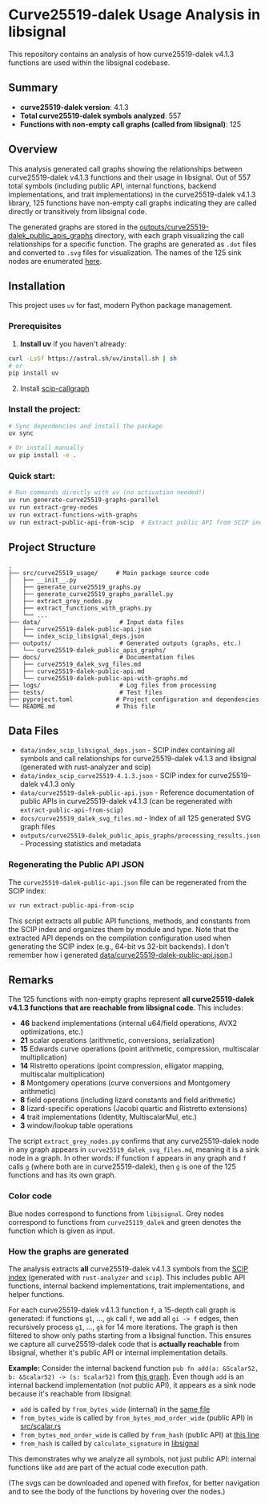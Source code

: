 # Curve25519-dalek Usage Analysis in libsignal

This repository contains an analysis of how curve25519-dalek v4.1.3 functions are used within the libsignal codebase.

## Summary

- **curve25519-dalek version**: 4.1.3
- **Total curve25519-dalek symbols analyzed**: 557
- **Functions with non-empty call graphs (called from libsignal)**: 125

## Overview

This analysis generated call graphs showing the relationships between curve25519-dalek v4.1.3 functions and their usage in libsignal. Out of 557 total symbols (including public API, internal functions, backend implementations, and trait implementations) in the curve25519-dalek v4.1.3 library, 125 functions have non-empty call graphs indicating they are called directly or transitively from libsignal code. 

The generated graphs are stored in the [outputs/curve25519-dalek_public_apis_graphs](outputs/curve25519-dalek_public_apis_graphs) directory, with each graph visualizing the call relationships for a specific function. The graphs are generated as `.dot` files and converted to `.svg` files for visualization. The names of the 125 sink nodes are enumerated [here](docs/curve25519_dalek_svg_files.md). 

## Installation

This project uses `uv` for fast, modern Python package management.

### Prerequisites

1. **Install uv** if you haven't already:
```bash
curl -LsSf https://astral.sh/uv/install.sh | sh
# or
pip install uv
```

2. Install [scip-callgraph](https://github.com/Beneficial-AI-Foundation/scip-callgraph)

### Install the project:
```bash
# Sync dependencies and install the package
uv sync

# Or install manually
uv pip install -e .
```

### Quick start:
```bash
# Run commands directly with uv (no activation needed!)
uv run generate-curve25519-graphs-parallel
uv run extract-grey-nodes
uv run extract-functions-with-graphs
uv run extract-public-api-from-scip  # Extract public API from SCIP index
```

## Project Structure

```
.
├── src/curve25519_usage/     # Main package source code
│   ├── __init__.py
│   ├── generate_curve25519_graphs.py
│   ├── generate_curve25519_graphs_parallel.py
│   ├── extract_grey_nodes.py
│   ├── extract_functions_with_graphs.py
│   └── ...
├── data/                      # Input data files
│   ├── curve25519-dalek-public-api.json
│   └── index_scip_libsignal_deps.json
├── outputs/                   # Generated outputs (graphs, etc.)
│   └── curve25519-dalek_public_apis_graphs/
├── docs/                      # Documentation files
│   ├── curve25519_dalek_svg_files.md
│   ├── curve25519-dalek-public-api.md
│   └── curve25519-dalek-public-api-with-graphs.md
├── logs/                      # Log files from processing
├── tests/                     # Test files
├── pyproject.toml            # Project configuration and dependencies
└── README.md                 # This file
```

## Data Files

- `data/index_scip_libsignal_deps.json` - SCIP index containing all symbols and call relationships for curve25519-dalek v4.1.3 and libsignal (generated with rust-analyzer and scip)
- `data/index_scip_curve25519-4.1.3.json` - SCIP index for curve25519-dalek v4.1.3 only
- `data/curve25519-dalek-public-api.json` - Reference documentation of public APIs in curve25519-dalek v4.1.3 (can be regenerated with `extract-public-api-from-scip`)
- `docs/curve25519_dalek_svg_files.md` - Index of all 125 generated SVG graph files
- `outputs/curve25519-dalek_public_apis_graphs/processing_results.json` - Processing statistics and metadata

### Regenerating the Public API JSON

The `curve25519-dalek-public-api.json` file can be regenerated from the SCIP index:

```bash
uv run extract-public-api-from-scip
```

This script extracts all public API functions, methods, and constants from the SCIP index and organizes them by module and type. Note that the extracted API depends on the compilation configuration used when generating the SCIP index (e.g., 64-bit vs 32-bit backends). I don't remember how i generated [data/curve25519-dalek-public-api.json](https://github.com/Beneficial-AI-Foundation/analyse_curve_fns_usage_in_signal/blob/master/data/curve25519-dalek-public-api.json).)

## Remarks

The 125 functions with non-empty graphs represent **all curve25519-dalek v4.1.3 functions that are reachable from libsignal code**. This includes:
- **46** backend implementations (internal u64/field operations, AVX2 optimizations, etc.)
- **21** scalar operations (arithmetic, conversions, serialization)
- **15** Edwards curve operations (point arithmetic, compression, multiscalar multiplication)
- **14** Ristretto operations (point compression, elligator mapping, multiscalar multiplication)
- **8** Montgomery operations (curve conversions and Montgomery arithmetic)
- **8** field operations (including lizard constants and field arithmetic)
- **8** lizard-specific operations (Jacobi quartic and Ristretto extensions)
- **4** trait implementations (Identity, MultiscalarMul, etc.)
- **3** window/lookup table operations

The script `extract_grey_nodes.py` confirms that any curve25519-dalek node in any graph appears in `curve25519_dalek_svg_files.md`, meaning it is a sink node in a graph. In other words: if function `f` appears in any graph and `f` calls `g` (where both are in curve25519-dalek), then `g` is one of the 125 functions and has its own graph.

### Color code
 
 Blue nodes correspond to functions from `libisignal`. Grey nodes correspond to functions from `curve25119_dalek` and green denotes the function which is given as input.

### How the graphs are generated

The analysis extracts **all** curve25519-dalek v4.1.3 symbols from the [SCIP index](https://github.com/Beneficial-AI-Foundation/rust-analyzer-test/blob/master/index_scip_libsignal_deps.json) (generated with `rust-analyzer` and `scip`). This includes public API functions, internal backend implementations, trait implementations, and helper functions.

For each curve25519-dalek v4.1.3 function `f`, a 15-depth call graph is generated: if functions `g1`, ..., `gk` call `f`, we add all `gi -> f` edges, then recursively process `g1`, ..., `gk` for 14 more iterations. The graph is then filtered to show only paths starting from a libsignal function. This ensures we capture all curve25519-dalek code that is **actually reachable** from libsignal, whether it's public API or internal implementation details.

**Example:** Consider the internal backend function `pub fn add(a: &Scalar52, b: &Scalar52) -> (s: Scalar52)` from [this graph](https://github.com/Beneficial-AI-Foundation/analyse_curve_fns_usage_in_signal/blob/dbe6f44608895a22a908dfaa37bd955f17ff2890/curve25519-dalek_public_apis_graphs/backend_serial_u64_scalar_impl__Scalar52_add_5.svg). Even though `add` is an internal backend implementation (not public API), it appears as a sink node because it's reachable from libsignal:
- `add` is called by `from_bytes_wide` (internal) in the [same file](https://github.com/Beneficial-AI-Foundation/curve25519-dalek/blob/c396de153573ee410853a3e6090b5952d476034c/curve25519-dalek/src/backend/serial/u64/scalar.rs#L139)
- `from_bytes_wide` is called by `from_bytes_mod_order_wide` (public API) in [src/scalar.rs](https://github.com/Beneficial-AI-Foundation/curve25519-dalek/blob/c396de153573ee410853a3e6090b5952d476034c/curve25519-dalek/src/scalar.rs#L250)
- `from_bytes_mod_order_wide` is called by `from_hash` (public API) at [this line](https://github.com/Beneficial-AI-Foundation/curve25519-dalek/blob/c396de153573ee410853a3e6090b5952d476034c/curve25519-dalek/src/scalar.rs#L672)
- `from_hash` is called by `calculate_signature` in [libsignal](https://github.com/signalapp/libsignal/blob/be9e9a3ab6dee816fdf50ace6443b22a1ee00472/rust/core/src/curve/curve25519.rs#L89)

This demonstrates why we analyze all symbols, not just public API: internal functions like `add` are part of the actual code execution path.

(The svgs can be downloaded and opened with firefox, for better navigation and to see the body of the functions by hovering over the nodes.) 
